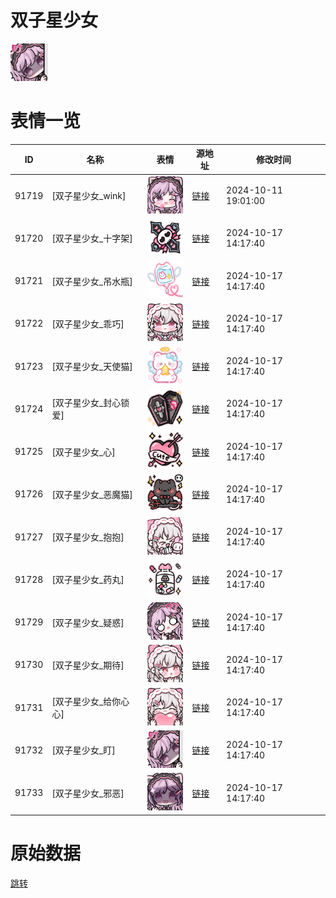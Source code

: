 # 双子星少女

<img src="./cover.png" height="60" alt="cover" />

# 表情一览

|ID|名称|表情|源地址|修改时间|
|----|----|----|----|----|
|91719|[双子星少女_wink]|<img src="./pic/091719_%5B双子星少女_wink%5D.png" height="60" alt="wink"/>|[链接](https://i0.hdslb.com/bfs/garb/160bb6be557ae5a0a7039c2e7c26f5722f857486.png)|2024-10-11 19:01:00|
|91720|[双子星少女_十字架]|<img src="./pic/091720_%5B双子星少女_十字架%5D.png" height="60" alt="十字架"/>|[链接](https://i0.hdslb.com/bfs/garb/d0d99cbae3a37af91f0c047d0cf9004681d36687.png)|2024-10-17 14:17:40|
|91721|[双子星少女_吊水瓶]|<img src="./pic/091721_%5B双子星少女_吊水瓶%5D.png" height="60" alt="吊水瓶"/>|[链接](https://i0.hdslb.com/bfs/garb/16b7b6a03283bef065158cd74352604153d11d54.png)|2024-10-17 14:17:40|
|91722|[双子星少女_乖巧]|<img src="./pic/091722_%5B双子星少女_乖巧%5D.png" height="60" alt="乖巧"/>|[链接](https://i0.hdslb.com/bfs/garb/8c86069be7ecffa473f2186a1cf4fd53871b25a5.png)|2024-10-17 14:17:40|
|91723|[双子星少女_天使猫]|<img src="./pic/091723_%5B双子星少女_天使猫%5D.png" height="60" alt="天使猫"/>|[链接](https://i0.hdslb.com/bfs/garb/cbd96ad12820e3eb6fd50695310a535815849479.png)|2024-10-17 14:17:40|
|91724|[双子星少女_封心锁爱]|<img src="./pic/091724_%5B双子星少女_封心锁爱%5D.png" height="60" alt="封心锁爱"/>|[链接](https://i0.hdslb.com/bfs/garb/3946ba19b5741f6030558c87849939196073c4b3.png)|2024-10-17 14:17:40|
|91725|[双子星少女_心]|<img src="./pic/091725_%5B双子星少女_心%5D.png" height="60" alt="心"/>|[链接](https://i0.hdslb.com/bfs/garb/861afd9f5b6442e2c13cb74bca1917b5b78c2467.png)|2024-10-17 14:17:40|
|91726|[双子星少女_恶魔猫]|<img src="./pic/091726_%5B双子星少女_恶魔猫%5D.png" height="60" alt="恶魔猫"/>|[链接](https://i0.hdslb.com/bfs/garb/cabfc6a0fe52e16e853d6071f655faebf0534346.png)|2024-10-17 14:17:40|
|91727|[双子星少女_抱抱]|<img src="./pic/091727_%5B双子星少女_抱抱%5D.png" height="60" alt="抱抱"/>|[链接](https://i0.hdslb.com/bfs/garb/dbbed024cbcb6ced52fa3fb9ad9b3115b10a8735.png)|2024-10-17 14:17:40|
|91728|[双子星少女_药丸]|<img src="./pic/091728_%5B双子星少女_药丸%5D.png" height="60" alt="药丸"/>|[链接](https://i0.hdslb.com/bfs/garb/151ae84d7420b3d8808ec5ea987e3fe003ed0267.png)|2024-10-17 14:17:40|
|91729|[双子星少女_疑惑]|<img src="./pic/091729_%5B双子星少女_疑惑%5D.png" height="60" alt="疑惑"/>|[链接](https://i0.hdslb.com/bfs/garb/e7d95b6c99c2daee4197fd44ee06486b2ae0d29d.png)|2024-10-17 14:17:40|
|91730|[双子星少女_期待]|<img src="./pic/091730_%5B双子星少女_期待%5D.png" height="60" alt="期待"/>|[链接](https://i0.hdslb.com/bfs/garb/8779aa26d2ad664eb0c0f93c9b53cbf923edea88.png)|2024-10-17 14:17:40|
|91731|[双子星少女_给你心心]|<img src="./pic/091731_%5B双子星少女_给你心心%5D.png" height="60" alt="给你心心"/>|[链接](https://i0.hdslb.com/bfs/garb/8b15f451261591f0ac56fa4a1419819e72400968.png)|2024-10-17 14:17:40|
|91732|[双子星少女_盯]|<img src="./pic/091732_%5B双子星少女_盯%5D.png" height="60" alt="盯"/>|[链接](https://i0.hdslb.com/bfs/garb/1d4b23c4f5d82b5b52014c6eebabdcd587fc63ab.png)|2024-10-17 14:17:40|
|91733|[双子星少女_邪恶]|<img src="./pic/091733_%5B双子星少女_邪恶%5D.png" height="60" alt="邪恶"/>|[链接](https://i0.hdslb.com/bfs/garb/5f2257953e3adc16dd840146dd209d0c6c21b606.png)|2024-10-17 14:17:40|

# 原始数据

[跳转](./raw.json)

